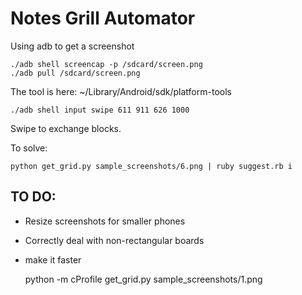 # Notes Grill Automator
Using adb to get a screenshot

	./adb shell screencap -p /sdcard/screen.png
	./adb pull /sdcard/screen.png

The tool is here: ~/Library/Android/sdk/platform-tools

	./adb shell input swipe 611 911 626 1000

Swipe to exchange blocks.


To solve:

	python get_grid.py sample_screenshots/6.png | ruby suggest.rb i


## TO DO:
 * Resize screenshots for smaller phones
 * Correctly deal with non-rectangular boards
 * make it faster
 
	 python -m cProfile get_grid.py sample_screenshots/1.png
